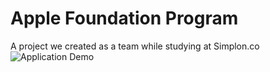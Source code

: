 # Apple Foundation Program
A project we created as a team while studying at Simplon.co
![Application Demo](https://github.com/timlapov/MusicQuizz/blob/main/screenshot.gif)
